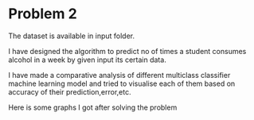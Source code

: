 # Problem 2

The dataset is available in input folder.

I have designed the algorithm to predict no of times a student consumes alcohol
in a week by given input its certain data.

I have made a comparative analysis of different multiclass classifier machine learning model
and tried to visualise each of them based on accuracy of their prediction,error,etc.

Here is some graphs I got after solving the problem 